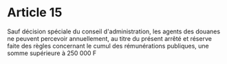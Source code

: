 # Article 15

Sauf décision spéciale du conseil d'administration, les agents des douanes ne peuvent percevoir annuellement, au titre du présent arrêté et réserve faite des règles concernant le cumul des rémunérations publiques, une somme supérieure à 250 000 F
